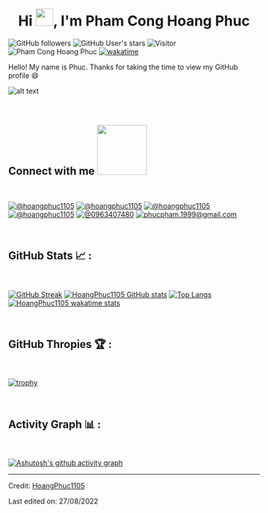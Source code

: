 
<h1 align="center">Hi <img src="https://media.giphy.com/media/hvRJCLFzcasrR4ia7z/giphy.gif" width="35">, I'm Pham Cong Hoang Phuc</h1>

![GitHub followers](https://img.shields.io/github/followers/hoangphuc1105style=social) ![GitHub User's stars](https://img.shields.io/github/stars/hoangphuc1105?style=social) ![Visitor](https://visitor-badge.laobi.icu/badge?page_id=hoangphuc1105.repoName) <img src="https://komarev.com/ghpvc/?username=hoangphuc1105" alt="Pham Cong Hoang Phuc"
 />  [![wakatime](https://wakatime.com/badge/user/dc5cfdb3-6add-4eb5-ad7d-93869a69b978.svg)](https://wakatime.com/@dc5cfdb3-6add-4eb5-ad7d-93869a69b978)


Hello! My name is Phuc. Thanks for taking the time to view my GitHub profile 😄

![alt text](https://media.giphy.com/media/13HBDT4QSTpveU/giphy.gif)

<br>

<h2> Connect with me <img src='https://raw.githubusercontent.com/ShahriarShafin/ShahriarShafin/main/Assets/handshake.gif' width="100px"> </h2>

<br>

[![@hoangphuc1105](https://img.icons8.com/fluency/48/000000/instagram-new.png "@_hoangphuc1103_")](https://www.instagram.com/_hoangphuc1103_/) [![@hoangphuc1105](https://img.icons8.com/fluency/48/000000/facebook.png "@phucpham99")](https://www.facebook.com/phucpham99/) [![@hoangphuc1105](https://img.icons8.com/fluency/48/000000/linkedin.png "@phamconghoangphuc")](https://www.linkedin.com/in/phamconghoangphuc/) [![@hoangphuc1105](https://img.icons8.com/fluency/48/000000/twitter-squared.png "@HoangPhuc1105")](https://twitter.com/HoangPhuc1105) [![@0963407480](https://img.icons8.com/fluency/48/000000/phone-disconnected.png "@0963407480")](tel:0963407480) [![phucpham.1999@gmail.com](https://img.icons8.com/fluency/48/000000/apple-mail.png "phucpham.1999@gmail.com")](phucpham.1999@gmail.com)

<br>

## GitHub Stats 📈 :

<br>

[![GitHub Streak](https://github-readme-streak-stats.herokuapp.com/?user=hoangphuc1105&theme=algolia)](https://git.io/streak-stats)
[![HoangPhuc1105 GitHub stats](https://github-readme-stats.vercel.app/api?username=hoangphuc1105&theme=algolia)](https://github.com/anuraghazra/github-readme-stats) 
[![Top Langs](https://github-readme-stats.vercel.app/api/top-langs/?username=hoangphuc1105&theme=algolia)](https://github.com/anuraghazra/github-readme-stats) 
[![HoangPhuc1105 wakatime stats](https://github-readme-stats.vercel.app/api/wakatime?username=hoangphuc1105&theme=algolia)](https://github.com/WinterWolf97/github-readme-stats)

<br>

## GitHub Thropies 🏆 :

<br>

[![trophy](https://github-profile-trophy.vercel.app/?username=hoangphuc1105&theme=onedark)](https://github-profile-trophy.vercel.app/?username=hoangphuc1105&theme=onedark)

<br>

## Activity Graph 📊 :

<br>

[![Ashutosh's github activity graph](https://activity-graph.herokuapp.com/graph?username=hoangphuc1105&theme=rogue)](https://github.com/ashutosh00710/github-readme-activity-graph)

---

Credit: [HoangPhuc1105](https://github.com/hoangphuc1105)

Last edited on: 27/08/2022

